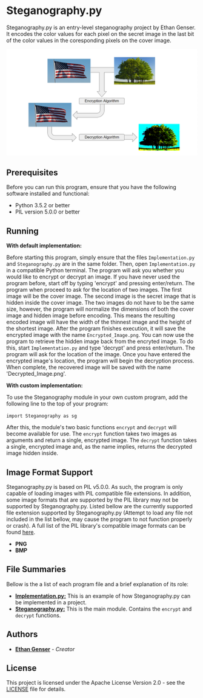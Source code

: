 # Steganography.py

Steganography.py is an entry-level steganography project by Ethan Genser. It encodes the color values for each pixel on the secret image in the last bit of the color values in the coresponding pixels on the cover image.

![Diagram](Images/Capture.PNG)

## Prerequisites

Before you can run this program, ensure that you have the following software installed and functional:
* Python 3.5.2 or better
* PIL version 5.0.0 or better

## Running

__With default implementation:__

Before starting this program, simply ensure that the files `Implementation.py` and `Steganography.py` are in the same folder. Then, open `Implementation.py` in a compatible Python terminal. The program will ask you whether you would like to encrypt or decrypt an image. If you have never used the program before, start off by typing 'encrypt' and pressing enter/return. The program when proceed to ask for the location of two images. The first image will be the cover image. The second image is the secret image that is hidden inside the cover image. The two images do not have to be the same size, however, the program will normalize the dimensions of both the cover image and hidden image before encoding. This means the resulting encoded image will have the width of the thinnest image and the height of the shortest image.  After the program finishes execution, it will save the encrypted image with the name `Encrypted_Image.png`. You can now use the program to retrieve the hidden image back from the encryted image. To do this, start `Implementation.py` and type 'decrypt' and press enter/return. The program will ask for the location of the image. Once you have entered the encrypted image's location, the program will begin the decryption process. When complete, the recovered image will be saved with the name 'Decrypted_Image.png'.

__With custom implementation:__

To use the Steganography module in your own custom program, add the following line to the top of your program:

```import Steganography as sg```

After this, the module's two basic functions `encrypt` and `decrypt` will become available for use. The `encrypt` function takes two images as arguments and return a single, encrypted image. The `decrypt` function takes a single, encrypted image and, as the name implies, returns the decrypted image hidden inside.

## Image Format Support

Steganography.py is based on PIL v5.0.0. As such, the program is only capable of loading images with PIL compatible file extensions. In addition, some image formats that are supported by the PIL library may not be supported by Steganography.py. Listed bellow are the currently supported file extension supported by Steganography.py (Attempt to load any file not included in the list bellow, may cause the program to not function properly or crash). A full list of the PIL library's compatible image formats can be found [here](http://pillow.readthedocs.io/en/stable/handbook/image-file-formats.html.).
* __PNG__
* __BMP__

## File Summaries

Bellow is the a list of each program file and a brief explanation of its role:

* [__Implementation.py:__](Implementation.py) This is an example of how Steganography.py can be implemented in a project.
* [__Steganography.py:__](Steganography.py) This is the main module. Contains the `encrypt` and `decrypt` functions.

## Authors

* [**Ethan Genser**](https://github.com/Ethan-Genser) - *Creator*

## License

This project is licensed under the Apache License Version 2.0 - see the [LICENSE](LICENSE) file for details.
